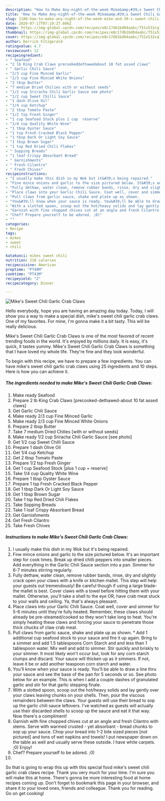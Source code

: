 ```yaml
---
description: "How to Make Any-night-of-the-week Mike&amp;#39;s Sweet Chili Garlic Crab Claws"
title: "How to Make Any-night-of-the-week Mike&amp;#39;s Sweet Chili Garlic Crab Claws"
slug: 1180-how-to-make-any-night-of-the-week-mike-and-39-s-sweet-chili-garlic-crab-claws
date: 2020-07-17T07:19:27.606Z
image: https://img-global.cpcdn.com/recipes/e8c17db1bd04aabc/751x532cq70/mikes-sweet-chili-garlic-crab-claws-recipe-main-photo.jpg
thumbnail: https://img-global.cpcdn.com/recipes/e8c17db1bd04aabc/751x532cq70/mikes-sweet-chili-garlic-crab-claws-recipe-main-photo.jpg
cover: https://img-global.cpcdn.com/recipes/e8c17db1bd04aabc/751x532cq70/mikes-sweet-chili-garlic-crab-claws-recipe-main-photo.jpg
author: Derrick Fitzgerald
ratingvalue: 4.7
reviewcount: 12
recipeingredient:
- " Seafood"
- "2 lb King Crab Claws precookeddethawedabout 10 fat assed claws"
- " Garlic Chili Sauce"
- "2/3 cup Fine Minced Garlic"
- "2/3 cup Fine Minced White Onions"
- "2 tbsp Butter"
- "7 medium Dried Chilies with or without seeds"
- "1/2 cup Sriracha Chili Garlic Sauce see photo"
- "1/2 cup Sweet Chilli Sauce"
- "1 dash Olive Oil"
- "1/4 cup Ketchup"
- "2 tbsp Tomato Paste"
- "1/2 tsp Fresh Ginger"
- "1 cup Seafood Stock plus 1 cup  reserve"
- "1/4 cup Quality White Wine"
- "1 tbsp Oyster Sauce"
- "1 tsp Fresh Cracked Black Pepper"
- "1 tbsp Dark Or Light Soy Sauce"
- "1 tbsp Brown Sugar"
- "1 tsp Red Dried Chili Flakes"
- " Sopping Breads"
- "1 loaf Crispy Absorbant Bread"
- " Garnishments"
- " Fresh Cilantro"
- " Fresh Chives"
recipeinstructions:
- "I usually make this dish in my Wok but it&#39;s being repaired."
- "Fine mince onions and garlic to the size pictured below. It&#39;s an important step for cook times. Break up dried chilli peppers into smaller pieces. Add everything in the Garlic Chili Sauce section into a pan. Simmer for 6-7 minutes stirring regularly."
- "Fully dethaw, water clean, remove rubber bands, rinse, dry and slightly crack open your claws with a knife or kitchen mallet. This step will help your guests out tremendously! Be careful though if using a large blade-the mallet is best. Cover claws with a towel before hitting them with your mallet. Otherwise, you&#39;ll take a shell to the eye OR, have crab meat stuck to your walls and ceiling. Ya, that&#39;s always pleasant."
- "Place claws into your Garlic Chili Sauce. Coat well, cover and simmer for 5-6 minutes until they&#39;re fully heated. Remember, these claws should already be pre-steamed/cooked so they won&#39;t take long to heat. You&#39;re simply heating these claws and forcing your sauce to penetrate those thick chucks of claw crab meat."
- "Pull claws from garlic sauce, shake and plate up as shown.                                 ° Add 1 additional cup seafood stock to your sauce and fire it up again. Bring to a simmer and add 1.5 tablespoons Corn Starch and and less than 1 tablespoon water. Mix well and add to simmer. Stir quickly and briskly to your simmer. It most likely won&#39;t occur but, look for any corn starch clumps and discard. Your sauce will thicken up as it simmers. If not, leave it be or add another teaspoon corn starch and water."
- "You&#39;ll know when your sauce is ready. You&#39;ll be able to draw a line thru your sauce and see the base of the pan for 5 seconds or so. See photo below for an example. This is when I add a couple dashes of granulated garlic and stir for that garlic stepping finale."
- "With a slotted spoon, scoop out the hot/heavy solids and lay gently over your claws leaving chunks on your shells. Then, pour the viscous remainders between the claws. Your guests will use their bread to sop up the garlic chili sauce leftovers. I&#39;ve watched as guests will actually use their discarded shells to scoop up the sauce and eat it that way. Now there&#39;s a compliment!"
- "Garnish with fine chopped chives cut at an angle and fresh Cilantro with stems. Serve with warmed crusted - yet absorbant - bread chunks to sop up your sauce. Chop your bread into 1-2 bite sized pieces [not pictured] and tons of wet napkins and towels! I put newspaper down on the table as well and usually serve these outside. I have white carpets. ;0)                                                             Enjoy!"
- "Chef? Prepare yourself to be adored. ;0)"
- ""
categories:
- Recipe
tags:
- mikes
- sweet
- chili

katakunci: mikes sweet chili 
nutrition: 218 calories
recipecuisine: American
preptime: "PT40M"
cooktime: "PT43M"
recipeyield: "2"
recipecategory: Dinner

---
```



![Mike&#39;s Sweet Chili Garlic Crab Claws](https://img-global.cpcdn.com/recipes/e8c17db1bd04aabc/751x532cq70/mikes-sweet-chili-garlic-crab-claws-recipe-main-photo.jpg)

Hello everybody, hope you are having an amazing day today. Today, I will show you a way to make a special dish, mike&#39;s sweet chili garlic crab claws. One of my favorites. For mine, I'm gonna make it a bit tasty. This will be really delicious.

Mike&#39;s Sweet Chili Garlic Crab Claws is one of the most favored of recent trending foods in the world. It's enjoyed by millions daily. It is easy, it's quick, it tastes yummy. Mike&#39;s Sweet Chili Garlic Crab Claws is something that I have loved my whole life. They're fine and they look wonderful.




To begin with this recipe, we have to prepare a few ingredients. You can have mike&#39;s sweet chili garlic crab claws using 25 ingredients and 10 steps. Here is how you can achieve it.

<!--inarticleads1-->

##### The ingredients needed to make Mike&#39;s Sweet Chili Garlic Crab Claws:

1. Make ready  Seafood
1. Prepare 2 lb King Crab Claws [precooked-dethawed-about 10 fat assed claws]
1. Get  Garlic Chili Sauce
1. Make ready 2/3 cup Fine Minced Garlic
1. Make ready 2/3 cup Fine Minced White Onions
1. Prepare 2 tbsp Butter
1. Take 7 medium Dried Chilies [with or without seeds]
1. Make ready 1/2 cup Sriracha Chili Garlic Sauce [see photo]
1. Get 1/2 cup Sweet Chilli Sauce
1. Prepare 1 dash Olive Oil
1. Get 1/4 cup Ketchup
1. Get 2 tbsp Tomato Paste
1. Prepare 1/2 tsp Fresh Ginger
1. Get 1 cup Seafood Stock [plus 1 cup + reserve]
1. Take 1/4 cup Quality White Wine
1. Prepare 1 tbsp Oyster Sauce
1. Prepare 1 tsp Fresh Cracked Black Pepper
1. Get 1 tbsp Dark Or Light Soy Sauce
1. Get 1 tbsp Brown Sugar
1. Take 1 tsp Red Dried Chili Flakes
1. Take  Sopping Breads
1. Take 1 loaf Crispy Absorbant Bread
1. Get  Garnishments
1. Get  Fresh Cilantro
1. Take  Fresh Chives




<!--inarticleads2-->

##### Instructions to make Mike&#39;s Sweet Chili Garlic Crab Claws:

1. I usually make this dish in my Wok but it&#39;s being repaired.
1. Fine mince onions and garlic to the size pictured below. It&#39;s an important step for cook times. Break up dried chilli peppers into smaller pieces. Add everything in the Garlic Chili Sauce section into a pan. Simmer for 6-7 minutes stirring regularly.
1. Fully dethaw, water clean, remove rubber bands, rinse, dry and slightly crack open your claws with a knife or kitchen mallet. This step will help your guests out tremendously! Be careful though if using a large blade-the mallet is best. Cover claws with a towel before hitting them with your mallet. Otherwise, you&#39;ll take a shell to the eye OR, have crab meat stuck to your walls and ceiling. Ya, that&#39;s always pleasant.
1. Place claws into your Garlic Chili Sauce. Coat well, cover and simmer for 5-6 minutes until they&#39;re fully heated. Remember, these claws should already be pre-steamed/cooked so they won&#39;t take long to heat. You&#39;re simply heating these claws and forcing your sauce to penetrate those thick chucks of claw crab meat.
1. Pull claws from garlic sauce, shake and plate up as shown.                                 ° Add 1 additional cup seafood stock to your sauce and fire it up again. Bring to a simmer and add 1.5 tablespoons Corn Starch and and less than 1 tablespoon water. Mix well and add to simmer. Stir quickly and briskly to your simmer. It most likely won&#39;t occur but, look for any corn starch clumps and discard. Your sauce will thicken up as it simmers. If not, leave it be or add another teaspoon corn starch and water.
1. You&#39;ll know when your sauce is ready. You&#39;ll be able to draw a line thru your sauce and see the base of the pan for 5 seconds or so. See photo below for an example. This is when I add a couple dashes of granulated garlic and stir for that garlic stepping finale.
1. With a slotted spoon, scoop out the hot/heavy solids and lay gently over your claws leaving chunks on your shells. Then, pour the viscous remainders between the claws. Your guests will use their bread to sop up the garlic chili sauce leftovers. I&#39;ve watched as guests will actually use their discarded shells to scoop up the sauce and eat it that way. Now there&#39;s a compliment!
1. Garnish with fine chopped chives cut at an angle and fresh Cilantro with stems. Serve with warmed crusted - yet absorbant - bread chunks to sop up your sauce. Chop your bread into 1-2 bite sized pieces [not pictured] and tons of wet napkins and towels! I put newspaper down on the table as well and usually serve these outside. I have white carpets. ;0)                                                             Enjoy!
1. Chef? Prepare yourself to be adored. ;0)
1. 




So that is going to wrap this up with this special food mike&#39;s sweet chili garlic crab claws recipe. Thank you very much for your time. I'm sure you will make this at home. There's gonna be more interesting food at home recipes coming up. Don't forget to bookmark this page in your browser, and share it to your loved ones, friends and colleague. Thank you for reading. Go on get cooking!
